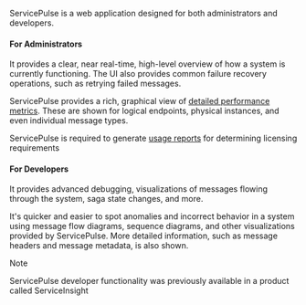 ServicePulse is a web application designed for both administrators and developers. 

#### For Administrators

It provides a clear, near real-time, high-level overview of how a system is currently functioning. The UI also provides common failure recovery operations, such as retrying failed messages.

ServicePulse provides a rich, graphical view of [detailed performance metrics](/monitoring/metrics/in-servicepulse.md). These are shown for logical endpoints, physical instances, and even individual message types.

ServicePulse is required to generate [usage reports](/servicepulse/usage.md) for determining licensing requirements

#### For Developers

It provides advanced debugging, visualizations of messages flowing through the system, saga state changes, and more.

It's quicker and easier to spot anomalies and incorrect behavior in a system using message flow diagrams, sequence diagrams, and other visualizations provided by ServicePulse. More detailed information, such as message headers and message metadata, is also shown.

> [!NOTE]
> ServicePulse developer functionality was previously available in a product called ServiceInsight